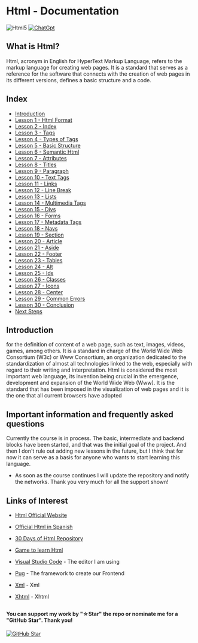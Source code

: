 # Html - Documentation

![Html5](https://img.shields.io/badge/html5-%23E34F26.svg?style=for-the-badge&logo=html5&logoColor=white)
[![ChatGpt](https://img.shields.io/badge/ChatGPT-GPT--4-7CF178?style=for-the-badge&logo=openai&logoColor=white&labelColor=101010)](https://platform.openai.com)

## What is Html?

Html, acronym in English for HyperText Markup Language, refers to the markup language for creating web pages. It is a standard that serves as a reference for the software that connects with the creation of web pages in its different versions, defines a basic structure and a code.

## Index

* [Introduction](Introduction.html)
* [Lesson 1 - Html Format](Html-Format.html)
* [Lesson 2 - Index](Index.html)
* [Lesson 3 - Tags](Tags.html)
* [Lesson 4 - Types of Tags](Types-of-Tags.html)
* [Lesson 5 - Basic Structure](Basic-Structure.html)
* [Lesson 6 - Semantic Html](Semantic-Html.html)
* [Lesson 7 - Attributes](Attributes.html)
* [Lesson 8 - Titles](Titles.html)
* [Lesson 9 - Paragraph](Paragraphs.html)
* [Lesson 10 - Text Tags](Text-Tags.html)
* [Lesson 11 - Links](Links.html)
* [Lesson 12 - Line Break](Line-Break.html)
* [Lesson 13 - Lists](Lists.html)
* [Lesson 14 - Multimedia Tags](Multimedia-Tags.html)
* [Lesson 15 - Divs](Divs.html)
* [Lesson 16 - Forms](Forms.html)
* [Lesson 17 - Metadata Tags](Metadata-Tags.html)
* [Lesson 18 - Navs](Navs.html)
* [Lesson 19 - Section](Section.html)
* [Lesson 20 - Article](Article.html)
* [Lesson 21 - Aside](Aside.html)
* [Lesson 22 - Footer](Footer.html)
* [Lesson 23 - Tables](Tables.html)
* [Lesson 24 - Alt](Alt.html)
* [Lesson 25 - Ids](Ids.html)
* [Lesson 26 - Classes](Classes.html)
* [Lesson 27 - Icons](Icons.html)
* [Lesson 28 - Center](Center.html)
* [Lesson 29 - Common Errors](Common-Errors.html)
* [Lesson 30 - Conclusion](Conclusion.html)
* [Next Steps](Next-Steps.html)

## Introduction

for the definition of content of a web page, such as text, images, videos, games, among others. It is a standard in charge of the World Wide Web Consortium (W3c) or Www Consortium, an organization dedicated to the standardization of almost all technologies linked to the web, especially with regard to their writing and interpretation. Html is considered the most important web language, its invention being crucial in the emergence, development and expansion of the World Wide Web (Www). It is the standard that has been imposed in the visualization of web pages and it is the one that all current browsers have adopted

## Important information and frequently asked questions

Currently the course is in process. The basic, intermediate and backend blocks have been started, and that was the initial goal of the project. And then I don't rule out adding new lessons in the future, but I think that for now it can serve as a basis for anyone who wants to start learning this language.

* As soon as the course continues I will update the repository and notify the networks.
Thank you very much for all the support shown!

## Links of Interest

* [Html Official Website](https://developer.mozilla.org/en-US/docs/Web/Html)

* [Official Html in Spanish](https://developer.mozilla.org/es/docs/Web/Html)

* [30 Days of Html Repository](https://github.com/Asabeneh/30-Days-Of-Html)

* [Game to learn Html](https://flukeout.github.io/)

* [Visual Studio Code](https://code.visualstudio.com/) - The editor I am using

* [Pug](https://pugjs.org/api/getting-started.html) - The framework to create our Frontend

* [Xml](https://developer.mozilla.org/en-US/docs/Web/Xml/Xml_Introduction) - Xml

* [Xhtml](https://developer.mozilla.org/es/docs/Glossary/Xhtml) - Xhtml

##

#### You can support my work by "☆Star" the repo or nominate me for a "GitHub Star". Thank you!

[![GitHub Star](https://img.shields.io/badge/GitHub-Nominar_a_star-yellow?style=for-the-badge&logo=github&logoColor=white&labelColor=101010)](https://stars.github.com/nominate/)

